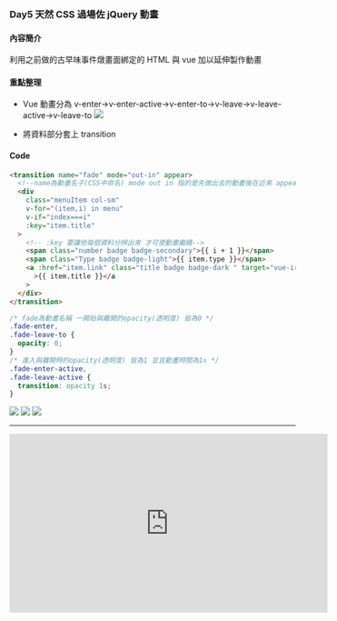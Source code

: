 ### Day5 天然 CSS 過場佐 jQuery 動畫

#### 內容簡介

利用之前做的古早味事件燉畫面綁定的 HTML 與 vue 加以延伸製作動畫

#### 重點整理

- Vue 動畫分為 v-enter->v-enter-active->v-enter-to->v-leave->v-leave-active->v-leave-to
  <img src="https://i.imgur.com/zQeVfjD.png">

- 將資料部分套上 transition

#### Code

```html
<transition name="fade" mode="out-in" appear>
  <!--name為動畫名子(CSS中命名) mode out in 指的是先做出去的動畫後在近來 appear是第一個出現時也要動畫  -->
  <div
    class="menuItem col-sm"
    v-for="(item,i) in menu"
    v-if="index===i"
    :key="item.title"
  >
    <!-- :key 要讓他每個資料分辨出來 才可使動畫繼續-->
    <span class="number badge badge-secondary">{{ i + 1 }}</span>
    <span class="Type badge badge-light">{{ item.type }}</span>
    <a :href="item.link" class="title badge badge-dark " target="vue-iron"
      >{{ item.title }}</a
    >
  </div>
</transition>
```

```css
/* fade為動畫名稱 一開始與離開的opacity(透明度) 皆為0 */
.fade-enter,
.fade-leave-to {
  opacity: 0;
}
/* 進入與離開時的opacity(透明度) 皆為1 並且動畫時間為1s */
.fade-enter-active,
.fade-leave-active {
  transition: opacity 1s;
}
```

<img src="https://i.imgur.com/TuYGjrd.png">
<img src="https://i.imgur.com/oNJC6m8.png">
<img src="https://i.imgur.com/gq78t27.png">
<hr>
<center><iframe width="560" height="315" src="https://www.youtube.com/embed/hqfRJsQ2vxY" frameborder="0" allow="accelerometer; autoplay; encrypted-media; gyroscope; picture-in-picture" allowfullscreen></iframe></center>
